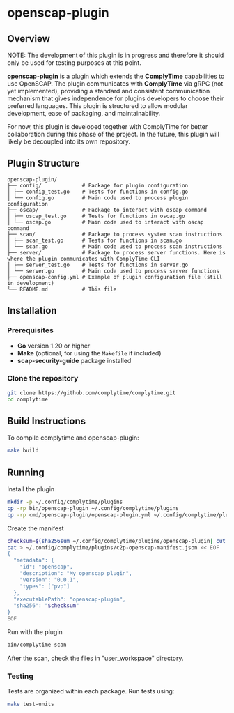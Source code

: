 # openscap-plugin

## Overview

NOTE: The development of this plugin is in progress and therefore it should only be used for testing purposes at this point.

**openscap-plugin** is a plugin which extends the **ComplyTime** capabilities to use OpenSCAP. The plugin communicates with **ComplyTime** via gRPC (not yet implemented), providing a standard and consistent communication mechanism that gives independence for plugins developers to choose their preferred languages. This plugin is structured to allow modular development, ease of packaging, and maintainability.

For now, this plugin is developed together with ComplyTime for better collaboration during this phase of the project. In the future, this plugin will likely be decoupled into its own repository.

## Plugin Structure

```
openscap-plugin/
├── config/             # Package for plugin configuration
│ ├── config_test.go    # Tests for functions in config.go
│ └── config.go         # Main code used to process plugin configuration
├── oscap/              # Package to interact with oscap command
│ ├── oscap_test.go     # Tests for functions in oscap.go
│ └── oscap.go          # Main code used to interact with oscap command
├── scan/               # Package to process system scan instructions
│ ├── scan_test.go      # Tests for functions in scan.go
│ └── scan.go           # Main code used to process scan instructions
├── server/             # Package to process server functions. Here is where the plugin communicates with ComplyTime CLI
│ ├── server_test.go    # Tests for functions in server.go
│ └── server.go         # Main code used to process server functions
├── openscap-config.yml # Example of plugin configuration file (still in development)
└── README.md           # This file
```

## Installation

### Prerequisites

- **Go** version 1.20 or higher
- **Make** (optional, for using the `Makefile` if included)
- **scap-security-guide** package installed

### Clone the repository

```bash
git clone https://github.com/complytime/complytime.git
cd complytime
```

## Build Instructions
To compile complytime and openscap-plugin:

```bash
make build
```

## Running
Install the plugin
```bash
mkdir -p ~/.config/complytime/plugins
cp -rp bin/openscap-plugin ~/.config/complytime/plugins
cp -rp cmd/openscap-plugin/openscap-plugin.yml ~/.config/complytime/plugins
```

Create the manifest
```bash
checksum=$(sha256sum ~/.config/complytime/plugins/openscap-plugin| cut -d ' ' -f 1 )
cat > ~/.config/complytime/plugins/c2p-openscap-manifest.json << EOF
{
  "metadata": {
    "id": "openscap",
    "description": "My openscap plugin",
    "version": "0.0.1",
    "types": ["pvp"]
  },
  "executablePath": "openscap-plugin",
  "sha256": "$checksum"
}
EOF
```

Run with the plugin
```bash
bin/complytime scan
```

After the scan, check the files in "user_workspace" directory.

### Testing
Tests are organized within each package. Run tests using:

```bash
make test-units
```
